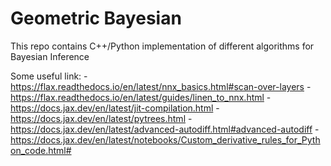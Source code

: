 # Geometric Bayesian
This repo contains C++/Python implementation of different algorithms for Bayesian Inference

Some useful link:
    - https://flax.readthedocs.io/en/latest/nnx_basics.html#scan-over-layers
    - https://flax.readthedocs.io/en/latest/guides/linen_to_nnx.html
    - https://docs.jax.dev/en/latest/jit-compilation.html
    - https://docs.jax.dev/en/latest/pytrees.html
    - https://docs.jax.dev/en/latest/advanced-autodiff.html#advanced-autodiff
    - https://docs.jax.dev/en/latest/notebooks/Custom_derivative_rules_for_Python_code.html#
